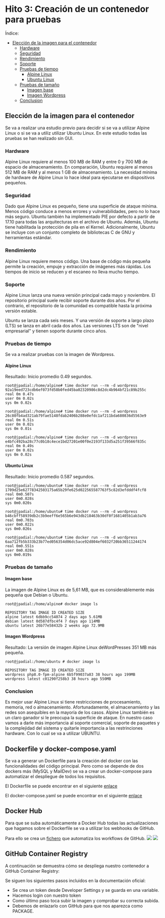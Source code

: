 # Hito 3: Creación de un contenedor para pruebas
Índice:
<!-- TOC -->
* [Elección de la imagen para el contenedor](#eleccin-de-la-imagen-para-el-contenedor)
  * [Hardware](#hardware)
  * [Seguridad](#seguridad)
  * [Rendimiento](#rendimiento)
  * [Soporte](#soporte)
  * [Pruebas de tiempo](#pruebas-de-tiempo)
    * [Alpine Linux](#alpine-linux)
    * [Ubuntu Linux](#ubuntu-linux)
  * [Pruebas de tamaño](#pruebas-de-tamao)
    * [Imagen base](#imagen-base)
    * [Imagen Wordpress](#imagen-wordpress)
  * [Conclusion](#conclusion)
<!-- TOC -->

## Elección de la imagen para el contenedor
Se va a realizar una estudio previo para decidir si se va a utilizar Alpine Linux o si se va a utiliz
utilizar Ubuntu Linux. En este estudio todas las pruebas se han realizado sin GUI.

### Hardware
Alpine Linux requiere al menos 100 MB de RAM y entre 0 y 700 MB de espacio de almacenamiento. En comparación,
Ubuntu requiere al menos 512 MB de RAM y al menos 1 GB de almacenamiento. La necesidad mínima de hardware de 
Alpine Linux lo hace ideal para ejecutarse en dispositivos pequeños.

### Seguridad
Dado que Alpine Linux es pequeño, tiene una superficie de ataque mínima. Menos código conduce a menos errores
y vulnerabilidades, pero no lo hace más seguro. Ubuntu también ha implementado PIE por defecto a partir de 17.10 
para todas las arquitecturas en el archivo de Ubuntu. Además, Ubuntu tiene habilitada la protección de pila en el Kernel.
Adicionalmente, Ubuntu se incluye con un conjunto completo de bibliotecas C de GNU y herramientas estándar.

### Rendimiento
Alpine Linux requiere menos código. Una base de código más pequeña permite la creación, empuje y extracción de imágenes 
más rápidas. Los tiempos de inicio se reducen y el escaneo no lleva mucho tiempo.

### Soporte
Alpine Linux lanza una nueva versión principal cada mayo y noviembre. El repositorio principal suele recibir soporte 
durante dos años. Por el contrario, el repositorio de la comunidad es compatible hasta la próxima versión estable.

Ubuntu se lanza cada seis meses. Y una versión de soporte a largo plazo (LTS) se lanza en abril cada dos años. 
Las versiones LTS son de "nivel empresarial" y tienen soporte durante cinco años.

### Pruebas de tiempo
Se va a realizar pruebas con la imagen de Wordpress.
#### Alpine Linux
Resultado: Inicio promedio 0.49 segundos.
````shell
root@jpadial:/home/alpine# time docker run --rm -d wordpress
92a19eed723cdb6ef073fd58b0fed45ba02320986c8d2dc4b964bf21c89b255c
real 0m 0.47s
user 0m 0.02s
sys 0m 0.02s

root@jpadial:/home/alpine# time docker run --rm -d wordpress
26c80fb4ad321ab79fae5148fdab2406b288e0efdc1af211bda680836d5563e9
real 0m 0.51s
user 0m 0.02s
sys 0m 0.01s

root@jpadial:/home/alpine# time docker run --rm -d wordpress
e4bfc492ba28c77c0b18c4ece1bd27201e00f0e2193f133d5a251f39566f835c
real 0m 0.49s
user 0m 0.02s
sys 0m 0.02s
````

#### Ubuntu Linux
Resultado: Inicio promedio 0.587 segundos.
````shell
root@jpadial:/home/ubuntu# time docker run --rm -d wordpress
1709d25e62778342503175a65b29fe625d022565587763f5c82d3efdddf4fcf8
real 0m0.507s
user 0m0.028s
sys 0m0.020s

root@jpadial:/home/ubuntu# time docker run --rm -d wordpress
b46cbff58939db2c3b9eeff6e565b6e943db218463b30df0f1681405b1ab3a76
real 0m0.703s
user 0m0.022s
sys 0m0.026s

root@jpadial:/home/ubuntu# time docker run --rm -d wordpress
6aa712fb5b333b23b77ed056354d06dc5ace92d804ef6032f20bb36511244174
real 0m0.551s
user 0m0.028s
sys 0m0.019s
````

### Pruebas de tamaño
#### Imagen base
La imagen de Alpine Linux es de 5,61 MB, que es considerablemente más pequeña que Debian o Ubuntu.
````shell
root@jpadial:/home/alpine# docker image ls

REPOSITORY TAG IMAGE ID CREATED SIZE
alpine latest 6dbb9cc54074 2 days ago 5.61MB
debian latest 0d587dfbc4f4 7 days ago 114MB
ubuntu latest 26b77e58432b 2 weeks ago 72.9MB
````

#### Imagen Wordpress
Resultado: La versión de imagen Alpine Linux deWordPresses 351 MB más pequeña.
````shell
root@jpadial:/home/ubuntu # docker image ls

REPOSITORY TAG IMAGE ID CREATED SIZE
wordpress php8.0-fpm-alpine 6b5f99037a83 38 hours ago 199MB
wordpress latest c01290f258b3 38 hours ago 550MB
````

### Conclusion
Es mejor usar Alpine Linux si tiene restricciones de procesamiento, memoria, red o almacenamiento. Afortunadamente, 
el almacenamiento y las redes son asequibles en la mayoría de los casos. Alpine Linux también es un claro ganador 
si le preocupa la superficie de ataque. En nuestro caso vamos a darle más importancia al soporte comercial,
soporte de paquetes y la complejidad del sistema y quitarle importancia a las restrinciones hardware. Con lo cual
se va a utilizar UBUNTU.

## Dockerfile y docker-compose.yaml
Se va a generar un Dockerfile para la creación del docker con las funcionalidades del código principal. Pero como
se depende de dos dockers más (MySQL y MailDev) se va a crear un docker-compose para automatizar el despliegue de todos los requisitos.

El Dockerfile se puede encontrar en el siguiente [enlace](../../Dockerfile)

El docker-compose.yaml se puede encontrar en el siguiente [enlace](../../docker-compose.yaml)

## Docker Hub
Para que se suba automáticamente a Docker Hub todas las actualizaciones que hagamos sobre el Dockerfile se va a utilizar
los webhooks de GitHub.

Para ello se crea un [fichero](../../.github/workflows/workflows_build.yml) que automatiza los workflows de GitHub.
![](../img/dockerhub.png)
![](../img/workflow.png)

## GitHub Container Registry
A continuación se demuestra cómo se despliega nuestro contenedor a GitHub Container Registry:

Se siguen los siguientes pasos incluidos en la documentación oficial:
- Se crea un token desde Developer Settings y se guarda en una variable.
- Hacemos login con nuestro token
- Como último paso toca subir la imagen y comprobar su correcta subida.
- Debemos de enlazarlo con GitHub para que nos aparezca como PACKAGE.